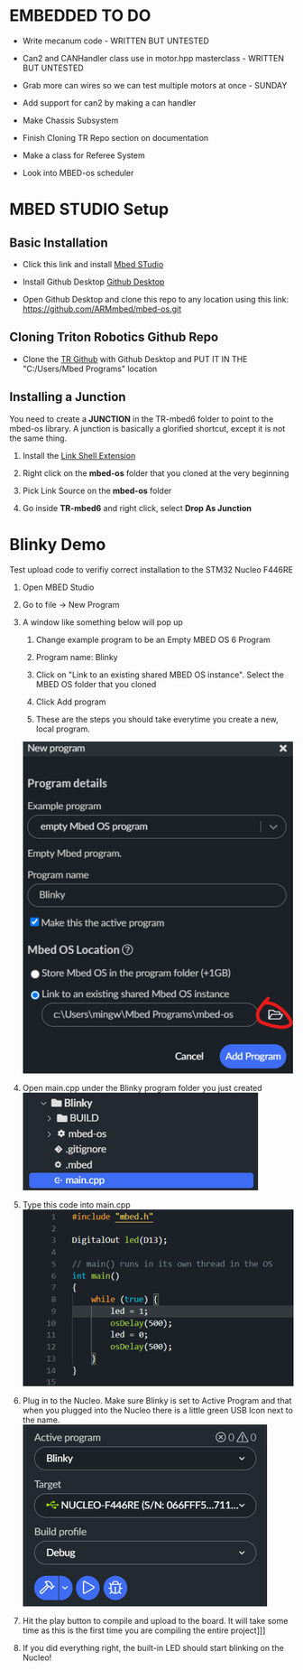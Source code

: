# EMBEDDED TO DO

- Write mecanum code - WRITTEN BUT UNTESTED

- Can2 and CANHandler class use in motor.hpp masterclass - WRITTEN BUT UNTESTED

- Grab more can wires so we can test multiple motors at once - SUNDAY 

- Add support for can2 by making a can handler

- Make Chassis Subsystem

- Finish Cloning TR Repo section on documentation

- Make a class for Referee System 

- Look into MBED-os scheduler

# MBED STUDIO Setup

## Basic Installation

- Click this link and install [Mbed STudio](https://os.mbed.com/studio/)

- Install Github Desktop [Github Desktop](https://desktop.github.com/)

- Open Github Desktop and clone this repo to any location using this link: https://github.com/ARMmbed/mbed-os.git

## Cloning Triton Robotics Github Repo

- Clone the [TR Github](https://github.com/Triton-Robotics/TR-mbed6) with Github Desktop and PUT IT IN THE "C:/Users/Mbed Programs" location

## Installing a Junction

You need to create a **JUNCTION** in the TR-mbed6 folder to point to the mbed-os library. A junction is basically a glorified shortcut, except it is not the same thing.

1. Install the [Link Shell Extension](https://download.cnet.com/Link-Shell-Extension-64-bit/3000-2248_4-75213087.html)

2. Right click on the **mbed-os** folder that you cloned at the very beginning

3. Pick Link Source on the **mbed-os** folder

4. Go inside **TR-mbed6** and right click, select **Drop As Junction**

# Blinky Demo

Test upload code to verifiy correct installation to the STM32 Nucleo F446RE

1) Open MBED Studio

2) Go to file -> New Program

3) A window like something below will pop up
   
   1) Change example program to be an Empty MBED OS 6 Program   
   
   2) Program name: Blinky
   
   3) Click on "Link to an existing shared MBED OS instance". Select the MBED OS folder that you cloned 
   
   4) Click Add program
   
   5) These are the steps you should take everytime you create a new, local program.
   
   ![](assets/2022-04-09-16-37-36-image.png)

4) Open main.cpp under the Blinky program folder you just created![](assets/2022-04-09-16-42-55-image.png)

5) Type this code into main.cpp![](assets/2022-04-09-16-43-56-image.png)

6) Plug in to the Nucleo. Make sure Blinky is set to Active Program and that when you plugged into the Nucleo there is a little green USB Icon next to the name.![](assets/2022-04-09-16-46-26-image.png)

7) Hit the play button to compile and upload to the board. It will take some time as this is the first time you are compiling the entire project]]]

8) If you did everything right, the built-in LED should start blinking on the Nucleo!